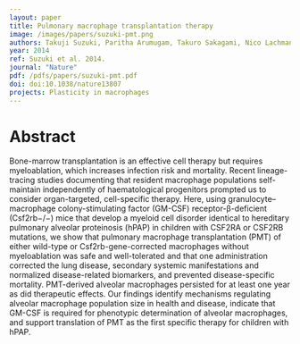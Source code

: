 ```yaml
---
layout: paper
title: Pulmonary macrophage transplantation therapy
image: /images/papers/suzuki-pmt.png
authors: Takuji Suzuki, Paritha Arumugam, Takuro Sakagami, Nico Lachmann, Claudia Chalk, Anthony Sallese, Shuichi Abe, Cole Trapnell, Brenna Carey, Thomas Moritz, Punam Malik, Carolyn Lutzko, Robert E. Wood, Bruce C. Trapnell
year: 2014
ref: Suzuki et al. 2014.
journal: "Nature"
pdf: /pdfs/papers/suzuki-pmt.pdf
doi: doi:10.1038/nature13807
projects: Plasticity in macrophages
---
```


# Abstract

Bone-marrow transplantation is an effective cell therapy but requires myeloablation, which increases infection risk and mortality. Recent lineage-tracing studies documenting that resident macrophage populations self-maintain independently of haematological progenitors prompted us to consider organ-targeted, cell-specific therapy. Here, using granulocyte–macrophage colony-stimulating factor (GM-CSF) receptor-β-deficient (Csf2rb−/−) mice that develop a myeloid cell disorder identical to hereditary pulmonary alveolar proteinosis (hPAP) in children with CSF2RA or CSF2RB mutations, we show that pulmonary macrophage transplantation (PMT) of either wild-type or Csf2rb-gene-corrected macrophages without myeloablation was safe and well-tolerated and that one administration corrected the lung disease, secondary systemic manifestations and normalized disease-related biomarkers, and prevented disease-specific mortality. PMT-derived alveolar macrophages persisted for at least one year as did therapeutic effects. Our findings identify mechanisms regulating alveolar macrophage population size in health and disease, indicate that GM-CSF is required for phenotypic determination of alveolar macrophages, and support translation of PMT as the first specific therapy for children with hPAP.